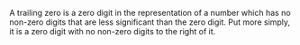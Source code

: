 A trailing zero is a zero digit in the representation of a number which has no non-zero digits that are less significant than the zero digit. Put more simply, it is a zero digit with no non-zero digits to the right of it.
